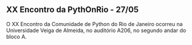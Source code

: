 ## XX Encontro da PythOnRio - 27/05

O XX Encontro da Comunidade de Python do Rio de Janeiro ocorreu na Universidade Veiga de Almeida, no auditório A206, no segundo andar do bloco A.
